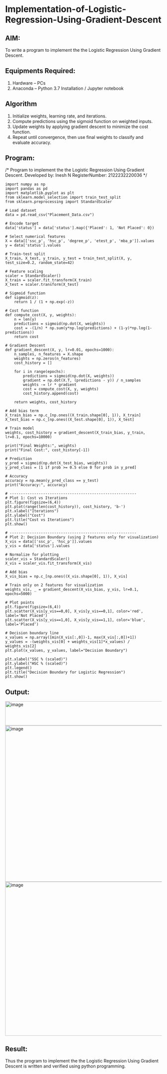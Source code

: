 # Implementation-of-Logistic-Regression-Using-Gradient-Descent

## AIM:
To write a program to implement the the Logistic Regression Using Gradient Descent.

## Equipments Required:
1. Hardware – PCs
2. Anaconda – Python 3.7 Installation / Jupyter notebook

## Algorithm
1. Initialize weights, learning rate, and iterations.
2. Compute predictions using the sigmoid function on weighted inputs.
3. Update weights by applying gradient descent to minimize the cost function.
4. Repeat until convergence, then use final weights to classify and evaluate accuracy.

## Program:

/*
Program to implement the the Logistic Regression Using Gradient Descent.
Developed by: Inesh N
RegisterNumber:  2122232220036 
*/

```
import numpy as np
import pandas as pd
import matplotlib.pyplot as plt
from sklearn.model_selection import train_test_split
from sklearn.preprocessing import StandardScaler

# Load dataset
data = pd.read_csv("Placement_Data.csv")

# Encode target
data['status'] = data['status'].map({'Placed': 1, 'Not Placed': 0})

# Select numerical features
X = data[['ssc_p', 'hsc_p', 'degree_p', 'etest_p', 'mba_p']].values
y = data['status'].values

# Train-test split
X_train, X_test, y_train, y_test = train_test_split(X, y, test_size=0.2, random_state=42)

# Feature scaling
scaler = StandardScaler()
X_train = scaler.fit_transform(X_train)
X_test = scaler.transform(X_test)

# Sigmoid function
def sigmoid(z):
    return 1 / (1 + np.exp(-z))

# Cost function
def compute_cost(X, y, weights):
    n = len(y)
    predictions = sigmoid(np.dot(X, weights))
    cost = -(1/n) * np.sum(y*np.log(predictions) + (1-y)*np.log(1-predictions))
    return cost

# Gradient Descent
def gradient_descent(X, y, lr=0.01, epochs=1000):
    n_samples, n_features = X.shape
    weights = np.zeros(n_features)
    cost_history = []

    for i in range(epochs):
        predictions = sigmoid(np.dot(X, weights))
        gradient = np.dot(X.T, (predictions - y)) / n_samples
        weights -= lr * gradient
        cost = compute_cost(X, y, weights)
        cost_history.append(cost)
        
    return weights, cost_history

# Add bias term
X_train_bias = np.c_[np.ones((X_train.shape[0], 1)), X_train]
X_test_bias = np.c_[np.ones((X_test.shape[0], 1)), X_test]

# Train model
weights, cost_history = gradient_descent(X_train_bias, y_train, lr=0.1, epochs=10000)

print("Final Weights:", weights)
print("Final Cost:", cost_history[-1])

# Prediction
y_pred = sigmoid(np.dot(X_test_bias, weights))
y_pred_class = [1 if prob >= 0.5 else 0 for prob in y_pred]

# Accuracy
accuracy = np.mean(y_pred_class == y_test)
print("Accuracy:", accuracy)

# ---------------------------------------------------------
# Plot 1: Cost vs Iterations
plt.figure(figsize=(6,4))
plt.plot(range(len(cost_history)), cost_history, 'b-')
plt.xlabel("Iterations")
plt.ylabel("Cost")
plt.title("Cost vs Iterations")
plt.show()

# ---------------------------------------------------------
# Plot 2: Decision Boundary (using 2 features only for visualization)
X_vis = data[['ssc_p', 'hsc_p']].values
y_vis = data['status'].values

# Normalize for plotting
scaler_vis = StandardScaler()
X_vis = scaler_vis.fit_transform(X_vis)

# Add bias
X_vis_bias = np.c_[np.ones((X_vis.shape[0], 1)), X_vis]

# Train only on 2 features for visualization
weights_vis, _ = gradient_descent(X_vis_bias, y_vis, lr=0.1, epochs=5000)

# Plot points
plt.figure(figsize=(6,4))
plt.scatter(X_vis[y_vis==0,0], X_vis[y_vis==0,1], color='red', label='Not Placed')
plt.scatter(X_vis[y_vis==1,0], X_vis[y_vis==1,1], color='blue', label='Placed')

# Decision boundary line
x_values = np.array([min(X_vis[:,0])-1, max(X_vis[:,0])+1])
y_values = -(weights_vis[0] + weights_vis[1]*x_values) / weights_vis[2]
plt.plot(x_values, y_values, label="Decision Boundary")

plt.xlabel("SSC % (scaled)")
plt.ylabel("HSC % (scaled)")
plt.legend()
plt.title("Decision Boundary for Logistic Regression")
plt.show()
```

## Output:
<img width="865" height="78" alt="image" src="https://github.com/user-attachments/assets/8c98bbef-ce5c-4a93-bbf4-0260b7a06857" />

<img width="688" height="502" alt="image" src="https://github.com/user-attachments/assets/9bb062f8-5f4a-4511-92d4-bfb557a1fa39" />

<img width="679" height="495" alt="image" src="https://github.com/user-attachments/assets/f6a1cd61-8e6d-45df-afff-3fa2362dec50" />

## Result:
Thus the program to implement the the Logistic Regression Using Gradient Descent is written and verified using python programming.


